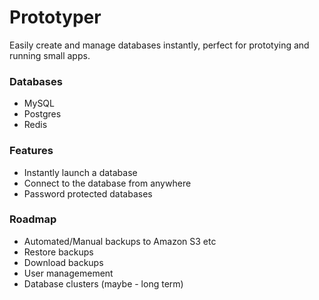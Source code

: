 # Prototyper

Easily create and manage databases instantly, perfect for prototying and running small apps.

### Databases

- MySQL
- Postgres
- Redis

### Features

- Instantly launch a database
- Connect to the database from anywhere
- Password protected databases

### Roadmap

- Automated/Manual backups to Amazon S3 etc
- Restore backups
- Download backups
- User managemement
- Database clusters (maybe - long term)
